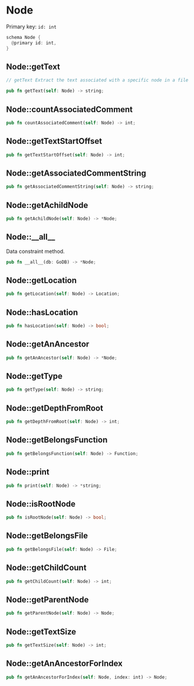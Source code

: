 # Node

Primary key: `id: int`

```rust
schema Node {
  @primary id: int,
}
```
## Node::getText

```java
// getText Extract the text associated with a specific node in a file
```
```rust
pub fn getText(self: Node) -> string;
```
## Node::countAssociatedComment

```rust
pub fn countAssociatedComment(self: Node) -> int;
```
## Node::getTextStartOffset

```rust
pub fn getTextStartOffset(self: Node) -> int;
```
## Node::getAssociatedCommentString

```rust
pub fn getAssociatedCommentString(self: Node) -> string;
```
## Node::getAchildNode

```rust
pub fn getAchildNode(self: Node) -> *Node;
```
## Node::\_\_all\_\_

Data constraint method.

```rust
pub fn __all__(db: GoDB) -> *Node;
```
## Node::getLocation

```rust
pub fn getLocation(self: Node) -> Location;
```
## Node::hasLocation

```rust
pub fn hasLocation(self: Node) -> bool;
```
## Node::getAnAncestor

```rust
pub fn getAnAncestor(self: Node) -> *Node;
```
## Node::getType

```rust
pub fn getType(self: Node) -> string;
```
## Node::getDepthFromRoot

```rust
pub fn getDepthFromRoot(self: Node) -> int;
```
## Node::getBelongsFunction

```rust
pub fn getBelongsFunction(self: Node) -> Function;
```
## Node::print

```rust
pub fn print(self: Node) -> *string;
```
## Node::isRootNode

```rust
pub fn isRootNode(self: Node) -> bool;
```
## Node::getBelongsFile

```rust
pub fn getBelongsFile(self: Node) -> File;
```
## Node::getChildCount

```rust
pub fn getChildCount(self: Node) -> int;
```
## Node::getParentNode

```rust
pub fn getParentNode(self: Node) -> Node;
```
## Node::getTextSize

```rust
pub fn getTextSize(self: Node) -> int;
```
## Node::getAnAncestorForIndex

```rust
pub fn getAnAncestorForIndex(self: Node, index: int) -> Node;
```
